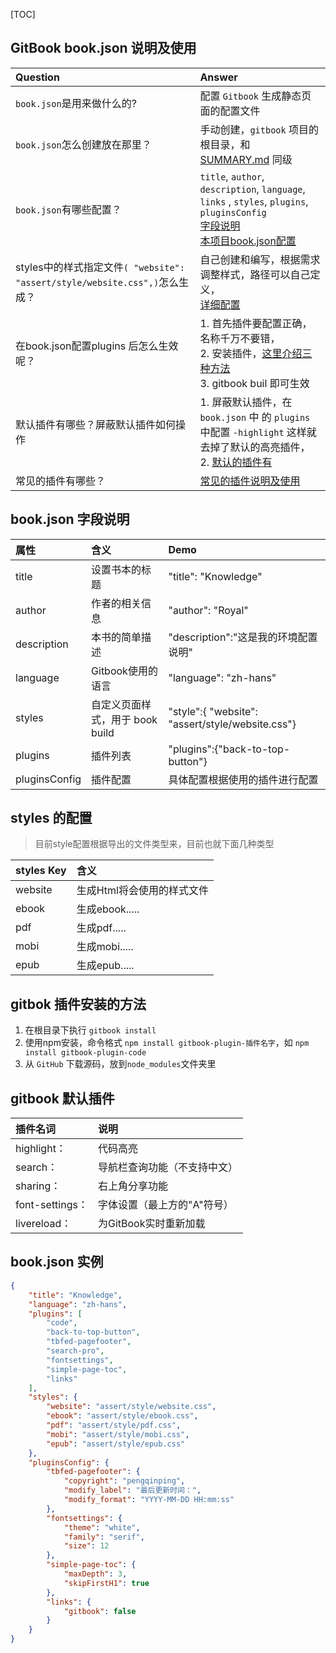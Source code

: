 
[TOC]

## GitBook book.json 说明及使用

|Question|Answer|
|:--|:--|
|`book.json`是用来做什么的?|配置 `Gitbook` 生成静态页面的配置文件|
|`book.json`怎么创建放在那里？|手动创建，`gitbook` 项目的根目录，和 [SUMMARY.md](../SUMMARY.md) 同级|
|`book.json`有哪些配置？|`title`, `author`, `description`, `language`, `links` , `styles`, `plugins`, `pluginsConfig` </br> [字段说明](#attribute)</br> [本项目book.json配置](#book_json)|
|styles中的样式指定文件`( "website": "assert/style/website.css",)`怎么生成？|自己创建和编写，根据需求调整样式，路径可以自己定义，</br> [详细配置](#styles)|
|在book.json配置plugins 后怎么生效呢？| 1. 首先插件要配置正确，名称千万不要错，</br> 2. 安装插件，[这里介绍三种方法](#plugin_install) </br> 3. gitbook buil 即可生效|
|默认插件有哪些？屏蔽默认插件如何操作|1. 屏蔽默认插件，在 `book.json` 中 的 `plugins` 中配置 `-highlight` 这样就去掉了默认的高亮插件， </br>2. [默认的插件有](#default_plugins)|
|常见的插件有哪些？|[常见的插件说明及使用](#some_plugins)|


## book.json 字段说明
<div id="attribute">

|属性|含义|Demo|
|:--|:--|:--|
|title|设置书本的标题|"title": "Knowledge"|
|author|作者的相关信息|"author": "Royal"|
|description|本书的简单描述|"description":"这是我的环境配置说明"|
|language|Gitbook使用的语言| "language": "zh-hans"|
|styles|自定义页面样式，用于 book build|"style":{ "website": "assert/style/website.css"}|
|plugins|插件列表|"plugins":{"back-to-top-button"}|
|pluginsConfig| 插件配置 | 具体配置根据使用的插件进行配置 |
</div>

## styles 的配置
> 目前style配置根据导出的文件类型来，目前也就下面几种类型

<div id="styles">

|styles Key|含义|
|:--|:--|
|website|生成Html将会使用的样式文件|
|ebook|生成ebook.....|
|pdf|生成pdf.....|
|mobi|生成mobi.....|
|epub|生成epub.....|

</div>

## gitbok 插件安装的方法
<div id="plugin_install">

1. 在根目录下执行 `gitbook install` 
2. 使用npm安装，命令格式 `npm install gitbook-plugin-插件名字`，如 `npm install gitbook-plugin-code`
3. 从 `GitHub` 下载源码，放到`node_modules`文件夹里
</div>

## gitbook 默认插件

<div id="default_plugins">

|插件名词|说明|
|:--|:--|
|highlight：|代码高亮|
|search：|导航栏查询功能（不支持中文）|
|sharing：|右上角分享功能|
|font-settings：|字体设置（最上方的"A"符号）|
|livereload：|为GitBook实时重新加载|

</div>

## book.json 实例
<div id="book_json">

```json
{
    "title": "Knowledge",
    "language": "zh-hans",
    "plugins": [
        "code",
        "back-to-top-button",
        "tbfed-pagefooter",
        "search-pro",
        "fontsettings",
        "simple-page-toc",
        "links"
    ],
    "styles": {
        "website": "assert/style/website.css",
        "ebook": "assert/style/ebook.css",
        "pdf": "assert/style/pdf.css",
        "mobi": "assert/style/mobi.css",
        "epub": "assert/style/epub.css"
    },
    "pluginsConfig": {
        "tbfed-pagefooter": {
            "copyright": "pengqinping",
            "modify_label": "最后更新时间：",
            "modify_format": "YYYY-MM-DD HH:mm:ss"
        }, 
        "fontsettings": {
            "theme": "white",
            "family": "serif",
            "size": 12
        },
        "simple-page-toc": {
            "maxDepth": 3,
            "skipFirstH1": true
        },  
        "links": {
            "gitbook": false
        }
    }
}
```
</div>
